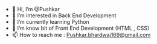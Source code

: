 - 👋 Hi, I’m @Pushkar
- 👀 I’m interested in Back End Development
- 🌱 I’m currently learning Python
- 💞️ I’m know bit of Front End Development (HTML , CSS)
- 📫 How to reach me : Pushkar.bhardwaj169@gmail.com

<!---
Pushkar169/Pushkar169 is a ✨ special ✨ repository because its `README.md` (this file) appears on your GitHub profile.
You can click the Preview link to take a look at your changes.
--->
